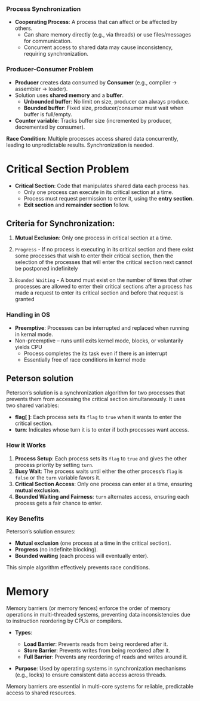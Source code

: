 ### Process Synchronization

- **Cooperating Process**: A process that can affect or be affected by others.
  - Can share memory directly (e.g., via threads) or use files/messages for communication.
  - Concurrent access to shared data may cause inconsistency, requiring synchronization.

### Producer-Consumer Problem

- **Producer** creates data consumed by **Consumer** (e.g., compiler → assembler → loader).
- Solution uses **shared memory** and a **buffer**.
  - **Unbounded buffer**: No limit on size, producer can always produce.
  - **Bounded buffer**: Fixed size, producer/consumer must wait when buffer is full/empty.
- **Counter variable**: Tracks buffer size (incremented by producer, decremented by consumer).

**Race Condition**: Multiple processes access shared data concurrently, leading to unpredictable results. Synchronization is needed.

# Critical Section Problem

- **Critical Section**: Code that manipulates shared data each process has.
  - Only one process can execute in its critical section at a time.
  - Process must request permission to enter it, using the **entry section**.
  - **Exit section** and **remainder section** follow.

## Criteria for Synchronization:
1. **Mutual Exclusion**: Only one process in critical section at a time.
2. `Progress` - If no process is executing in its critical section and there exist some processes that wish to enter their critical section, then the selection of the processes that will enter the critical section next cannot be postponed indefinitely
   
3. `Bounded Waiting` - A bound must exist on the number of times that other processes are allowed to enter their critical sections after a process has made a request to enter its critical section and before that request is granted 
	
### Handling in OS

- **Preemptive**: Processes can be interrupted and replaced when running in kernal mode.
- Non-preemptive – runs until exits kernel mode, blocks, or voluntarily yields CPU
	- Process completes the its task even if there is an interrupt 
	- Essentially free of race conditions in kernel mode
## Peterson solution
Peterson’s solution is a synchronization algorithm for two processes that prevents them from accessing the critical section simultaneously. It uses two shared variables:

- **flag[ ]**: Each process sets its `flag` to `true` when it wants to enter the critical section.
- **turn**: Indicates whose turn it is to enter if both processes want access.

### How it Works
1. **Process Setup**: Each process sets its `flag` to `true` and gives the other process priority by setting `turn`.
2. **Busy Wait**: The process waits until either the other process’s `flag` is `false` or the `turn` variable favors it.
3. **Critical Section Access**: Only one process can enter at a time, ensuring **mutual exclusion**.
4. **Bounded Waiting and Fairness**: `turn` alternates access, ensuring each process gets a fair chance to enter.

### Key Benefits
Peterson’s solution ensures:
- **Mutual exclusion** (one process at a time in the critical section).
- **Progress** (no indefinite blocking).
- **Bounded waiting** (each process will eventually enter). 

This simple algorithm effectively prevents race conditions.

# Memory 
Memory barriers (or memory fences) enforce the order of memory operations in multi-threaded systems, preventing data inconsistencies due to instruction reordering by CPUs or compilers. 

- **Types**:
  - **Load Barrier**: Prevents reads from being reordered after it.
  - **Store Barrier**: Prevents writes from being reordered after it.
  - **Full Barrier**: Prevents any reordering of reads and writes around it.

- **Purpose**: Used by operating systems in synchronization mechanisms (e.g., locks) to ensure consistent data access across threads.

Memory barriers are essential in multi-core systems for reliable, predictable access to shared resources.